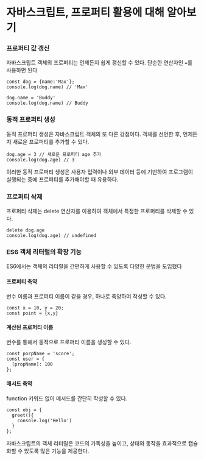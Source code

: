 # 자바스크립트, 프로퍼티 활용에 대해 알아보기

### 프로퍼티 값 갱신

자바스크립트 객체의 프로퍼티는 언제든지 쉽게 갱신할 수 있다. 단순한 연산자인 `=`를 사용하면 된다

```
const dog = {name:'Max'};
console.log(dog.name) // 'Max'

dog.name = 'Buddy'
console.log(dog.name) // Buddy
```

### 동적 프로퍼티 생성

동적 프로퍼티 생성은 자바스크립트 객체의 또 다른 강점이다. 객체를 선언한 후, 언제든지 새로운 프로퍼티를 추가할 수 있다.

```
dog.age = 3 // 새로운 프로퍼티 age 추가
console.log(dog.age) // 3
```

이러한 동적 프로퍼티 생성은 사용자 입력이나 외부 데이터 등에 기반하여 프로그램이 실행되는 중에 프로퍼티를 추가해야할 때 유용하다.

### 프로퍼티 삭제

프로퍼티 삭제는 delete 연산자를 이용하여 객체에서 특정한 프로퍼티를 삭제할 수 있다.

```
delete dog.age
console.log(dog.age) // undefined
```

### ES6 객체 리터럴의 확장 기능

ES6에서는 객체의 리터럴을 간편하게 사용할 수 있도록 다양한 문법을 도입했다

#### 프로퍼티 축약

변수 이름과 프로퍼티 이름이 같을 경우, 하나로 축양하여 작성할 수 있다.

```
const x = 10, y = 20;
const point = {x,y}
```

#### 계산된 프로퍼티 이름

변수를 통해서 동적으로 프로퍼티 이름을 생성할 수 있다.

```
const porpName = 'score';
const user = {
  [propName]: 100
};
```

#### 매서드 축약

function 키워드 없이 메서드를 간단히 작성할 수 있다.

```
const obj = {
  greet(){
    console.log('Hello')
  }
};
```

자바스크립트의 객체 리터럴은 코드의 가독성을 높이고, 상태와 동작을 효과적으로 캡슐화할 수 있도록 많은 기능을 제공한다.
